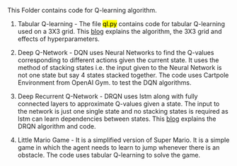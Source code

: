 This Folder contains code for Q-learning algorithm.

1. Tabular Q-learning - The file <mark>ql.py</mark> contains code for tabular Q-learning used on a 3X3 grid. This [blog](https://marl-ieee-nitk.github.io/reinforcement-learning/2018/12/11/Q-learning.html) explains the algorithm, the 3X3 grid and effects of hyperparameters.

2. Deep Q-Network - DQN uses Neural Networks to find the Q-values corresponding to different actions given the current state. It uses the method of stacking states i.e. the input given to the Neural Network is not one state but say 4 states stacked together. The code uses Cartpole Environment from OpenAI Gym. to test the DQN algorithms.

3. Deep Recurrent Q-Network - DRQN uses lstm along with fully connected layers to approximate Q-values given a state. The input to the network is just one single state and no stacking states is required as lstm can learn dependencies between states. This [blog](https://marl-ieee-nitk.github.io/deep-reinforcement-learning/2019/01/06/DRQN.html) explains the DRQN algorithm and code.

4. Little Mario Game - It is a simplified version of Super Mario. It is a simple game in which the agent needs to learn to jump whenever there is an obstacle. The code uses tabular Q-learning to solve the game.
